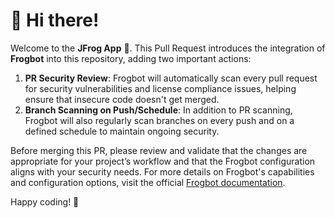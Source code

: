 # 👋 Hi there!
Welcome to the **JFrog App** 🐸.
This Pull Request introduces the integration of **Frogbot** into this repository, adding two important actions:
1. **PR Security Review**: Frogbot will automatically scan every pull request for security vulnerabilities and license compliance issues, helping ensure that insecure code doesn't get merged.
2. **Branch Scanning on Push/Schedule**: In addition to PR scanning, Frogbot will also regularly scan branches on every push and on a defined schedule to maintain ongoing security.
   
Before merging this PR, please review and validate that the changes are appropriate for your project’s workflow and that the Frogbot configuration aligns with your security needs.
For more details on Frogbot's capabilities and configuration options, visit the official [Frogbot documentation](https://docs.jfrog-applications.jfrog.io/jfrog-applications/frogbot). 

Happy coding! 🎉
